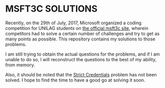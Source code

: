 # MSFT3C SOLUTIONS

Recently, on the 29th of July, 2017, Microsoft organized a coding competition for UNILAG students on [the official msft3c site](https://msft3c.com), wherein competitors had to solve a certain number of challenges and try to get as many points as possible. This repository contains my solutions to those problems.

I am still trying to obtain the actual questions for the problems, and if I am unable to do so, I will reconstruct the questions to the best of my ability, from memory.

Also, it should be noted that the [Strict Credentials](Source%20Code/Strict%20Credentials) problem has not been solved. I hope to find the time to have a good go at solving it soon.